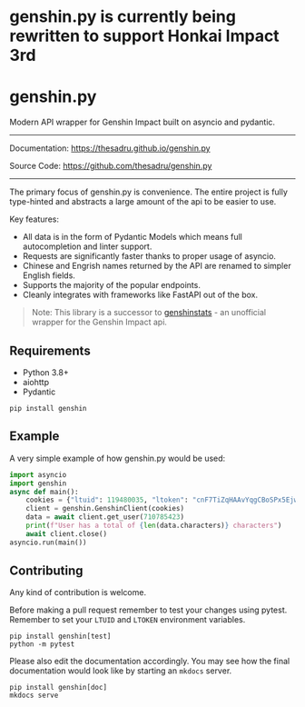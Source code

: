
# genshin.py is currently being rewritten to support Honkai Impact 3rd

# genshin.py
Modern API wrapper for Genshin Impact built on asyncio and pydantic.


---

Documentation: https://thesadru.github.io/genshin.py

Source Code: https://github.com/thesadru/genshin.py

---

The primary focus of genshin.py is convenience. The entire project is fully type-hinted and abstracts a large amount of the api to be easier to use.

Key features:

* All data is in the form of Pydantic Models which means full autocompletion and linter support.
* Requests are significantly faster thanks to proper usage of asyncio.
* Chinese and Engrish names returned by the API are renamed to simpler English fields.
* Supports the majority of the popular endpoints.
* Cleanly integrates with frameworks like FastAPI out of the box.

> Note: This library is a successor to [genshinstats](https://github.com/thesadru/genshinstats) - an unofficial wrapper for the Genshin Impact api.
## Requirements
- Python 3.8+
- aiohttp
- Pydantic

```console
pip install genshin
```

## Example

A very simple example of how genshin.py would be used:
```py
import asyncio
import genshin
async def main():
    cookies = {"ltuid": 119480035, "ltoken": "cnF7TiZqHAAvYqgCBoSPx5EjwezOh1ZHoqSHf7dT"}
    client = genshin.GenshinClient(cookies)
    data = await client.get_user(710785423)
    print(f"User has a total of {len(data.characters)} characters")
    await client.close()
asyncio.run(main())
```

## Contributing
Any kind of contribution is welcome.

Before making a pull request remember to test your changes using pytest.
Remember to set your `LTUID` and `LTOKEN` environment variables.
```
pip install genshin[test]
python -m pytest
```

Please also edit the documentation accordingly. You may see how the final documentation would look like by starting an `mkdocs` server.
```
pip install genshin[doc]
mkdocs serve
```